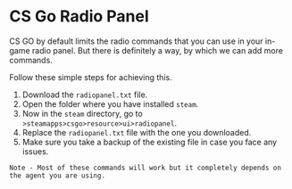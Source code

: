 # CS Go Radio Panel

CS GO by default limits the radio commands that you can use in your in-game radio panel. But there is definitely a way, by which we can add more commands.

Follow these simple steps for achieving this.
1. Download the `radiopanel.txt` file.
2. Open the folder where you have installed `steam`.
3. Now in the `steam` directory, go to `>steamapps>csgo>resource>ui>radiopanel`.
4. Replace the `radiopanel.txt` file with the one you downloaded.
5. Make sure you take a backup of the existing file in case you face any issues.

```
Note - Most of these commands will work but it completely depends on the agent you are using.
```
